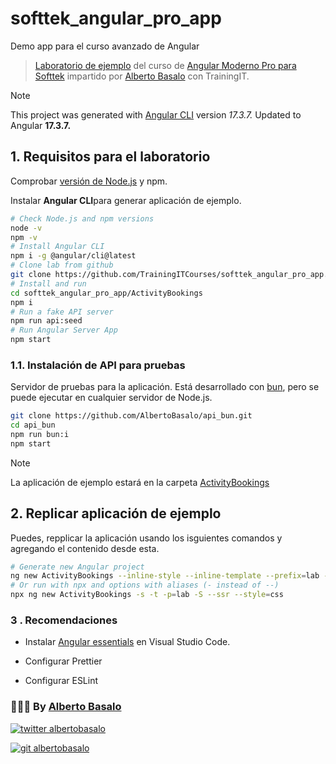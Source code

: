 # softtek_angular_pro_app

Demo app para el curso avanzado de Angular

> [Laboratorio de ejemplo](https://github.com/TrainingITCourses/softtek_angular_pro_app) del curso de [Angular Moderno Pro para Softtek](https://cursos.trainingit.es/course/view.php?id=1570) impartido por [Alberto Basalo](https://albertobasalo.dev) con TrainingIT.

> [!NOTE]
> This project was generated with [Angular CLI](https://github.com/angular/angular-cli) version _17.3.7._
> Updated to Angular **17.3.7.**

## 1. Requisitos para el laboratorio

Comprobar [versión de Node.js](https://angular.io/guide/versions) y npm.

Instalar **Angular CLI**para generar aplicación de ejemplo.

```bash
# Check Node.js and npm versions
node -v
npm -v
# Install Angular CLI
npm i -g @angular/cli@latest
# Clone lab from github
git clone https://github.com/TrainingITCourses/softtek_angular_pro_app.git
# Install and run
cd softtek_angular_pro_app/ActivityBookings
npm i
# Run a fake API server
npm run api:seed
# Run Angular Server App
npm start
```

### 1.1. Instalación de API para pruebas

Servidor de pruebas para la aplicación. Está desarrollado con [bun](https://bun.sh/), pero se puede ejecutar en cualquier servidor de Node.js.

```bash
git clone https://github.com/AlbertoBasalo/api_bun.git
cd api_bun
npm run bun:i
npm start
```

> [!NOTE]
> La aplicación de ejemplo estará en la carpeta [ActivityBookings](./ActivityBookings)

## 2. Replicar aplicación de ejemplo

Puedes, repplicar la aplicación usando los isguientes comandos y agregando el contenido desde esta.

```bash
# Generate new Angular project
ng new ActivityBookings --inline-style --inline-template --prefix=lab --skip-tests --ssr --style=css
# Or run with npx and options with aliases (- instead of --)
npx ng new ActivityBookings -s -t -p=lab -S --ssr --style=css
```

### 3 . Recomendaciones

- Instalar [Angular essentials](https://marketplace.visualstudio.com/items?itemName=johnpapa.angular-essentials) en Visual Studio Code.

- Configurar Prettier

- Configurar ESLint

<footer>
  <h3>🧑🏼‍💻 By <a href="https://albertobasalo.dev" target="blank">Alberto Basalo</a> </h3>
  <p>
    <a href="https://twitter.com/albertobasalo" target="blank">
      <img src="https://img.shields.io/twitter/follow/albertobasalo?logo=twitter&style=for-the-badge" alt="twitter albertobasalo" />
    </a>
  </p>
  <p>
    <a href="https://github.com/albertobasalo" target="blank">
      <img 
        src="https://img.shields.io/github/followers/albertobasalo?logo=github&label=profile albertobasalo&style=for-the-badge" alt="git albertobasalo" />
    </a>
  </p>
</footer>
